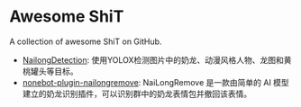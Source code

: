 # Awesome ShiT

A collection of awesome ShiT on GitHub.

- [NailongDetection](https://github.com/search?q=nailong&type=repositories): 使用YOLOX检测图片中的奶龙、动漫风格人物、龙图和黄桃罐头等目标。
- [nonebot-plugin-nailongremove](https://github.com/Refound-445/nonebot-plugin-nailongremove.git): NaiLongRemove 是一款由简单的 AI 模型建立的奶龙识别插件，可以识别群中的奶龙表情包并撤回该表情。
